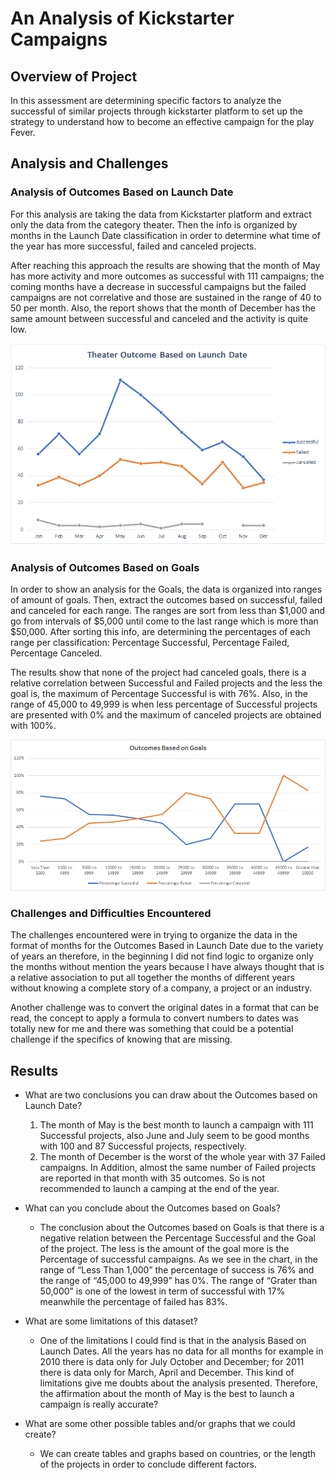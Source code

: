 # An Analysis of Kickstarter Campaigns

## Overview of Project

In this assessment are determining specific factors to analyze the successful of similar projects through kickstarter platform to set up the strategy to understand how to become an effective campaign for the play Fever.

## Analysis and Challenges

### Analysis of Outcomes Based on Launch Date

For this analysis are taking the data from Kickstarter platform and extract only the data from the category theater. Then the info is organized by months in the Launch Date classification in order to determine what time of the year has more successful, failed and canceled projects. 

After reaching this approach the results are showing that the month of May has more activity and more outcomes as successful with 111 campaigns; the coming months have a decrease in successful campaigns but the failed campaigns are not correlative and those are sustained in the range of 40 to 50  per month. Also, the report shows that the month of December has the same amount between successful and canceled and the activity is quite low.

![Chart Based on Launch Date](Resources/Theater_Outcomes_vs_Launch.png)

### Analysis of Outcomes Based on Goals

In order to show an analysis for the Goals, the data is organized into ranges of amount of goals. Then, extract the outcomes based on successful, failed and canceled for each range. The ranges are sort from less than $1,000 and go from intervals of $5,000 until come to the last range which is more than $50,000. After sorting this info, are determining the percentages of each range per classification: Percentage Successful, Percentage Failed, Percentage Canceled.

The results show that none of the project had canceled goals, there is a relative correlation between Successful and Failed projects and the less the goal is, the maximum of Percentage Successful is with 76%. Also, in the range of 45,000 to 49,999 is when less percentage of Successful projects are presented with 0% and the maximum of canceled projects are obtained with 100%.

![Chart Based on Goals](Resources/Outcomes_vs_Goals.png)

### Challenges and Difficulties Encountered    

The challenges encountered were in trying to organize the data in the format of months for the Outcomes Based in Launch Date due to the variety of years an therefore, in the beginning I did not find logic to organize only the months without mention the years because I have always thought that is a relative association to put all together the months of different years without knowing a complete story of a company, a project or an industry.

Another challenge was to convert the original dates in a format that can be read, the concept to apply a formula to convert numbers to dates was totally new for me and there was something that could be a potential challenge if the specifics of knowing that are missing.

## Results

- What are two conclusions you can draw about the Outcomes based on Launch Date?
  1. The month of May is the best month to launch a campaign with 111 Successful projects, also June and July seem to be good months with 100 and 87 Successful projects, respectively. 
  2. The month of December is the worst of the whole year with 37 Failed campaigns. In Addition, almost the same number of Failed projects are reported in that month with 35 outcomes. So is not recommended to launch a camping at the end of the year. 

- What can you conclude about the Outcomes based on Goals?

  - The conclusion about the Outcomes based on Goals is that there is a negative relation between the Percentage Successful and the Goal of the project. The less is the amount of the goal more is the Percentage of successful campaigns. As we see in the chart, in the range of “Less Than 1,000” the percentage of success is 76% and the range of “45,000 to 49,999” has 0%. The range of “Grater than 50,000” is one of the lowest in term of successful with 17% meanwhile the percentage of failed has 83%.

- What are some limitations of this dataset?
  - One of the limitations I could find is that in the analysis Based on Launch Dates. All the years has no data for all months for example in 2010 there is data only for July October and December; for 2011 there is data only for March, April and December. This kind of limitations give me doubts about the analysis presented. Therefore, the affirmation about the month of May is the best to launch a campaign is really accurate?

- What are some other possible tables and/or graphs that we could create?
  - We can create tables and graphs based on countries, or the length of the projects in order to conclude different factors. 



